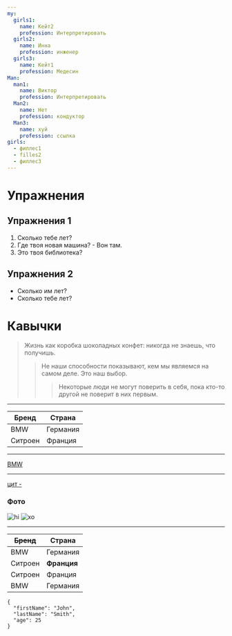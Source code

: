 ```yaml
---
my:
  girls1:
    name: Кейт2
    profession: Интерпретировать
  girls2:
    name: Инна
    profession: инженер
  girls3:
    name: Кейт1
    profession: Медесин
Man:
  man1:
    name: Виктор
    profession: Интерпретировать
  Man2:
    name: Нет
    profession: кондуктор
  Man3:
    name: хуй
    profession: ссылка
girls:
  - филлес1
  - filles2
  - филлес3
---
```


# Упражнения

## Упражнения 1

1. Сколько тебе лет?
2. Где твоя новая машина? - Вон там.
3. Это твоя библиотека?

## Упражнения 2

- Сколько им лет?
- Сколько тебе лет?

# Кавычки

> Жизнь как коробка шоколадных конфет: никогда не знаешь, что получишь.
>
> > Не наши способности показывают, кем мы являемся на самом деле. Это наш выбор.
> >
> > > Некоторые люди не могут поверить в себя, пока кто-то другой не поверит в них первым.

---

Бренд | Страна
--- | ---
BMW | Германия
Ситроен | Франция

---

[BMW](https://autoidea.by/)

---

[цит -](https://www.citroen.by/)

### Фото

![hi](https://drive.google.com/file/d/1DOGDrudAldfgJeLKgOGoblgRM0CcIjv_/view?usp=sharing "это подсказка")
![хо](https://drive.google.com/file/d/192JoAyqDkddY_35FYzuDgaItdI2U_6gm/view?usp=sharing)

---

~~Бренд~~ | Страна
--- | ---
BMW | Германия
Ситроен | **Франция**
Ситроен | Франция
BMW | Германия

```
{
  "firstName": "John",
  "lastName": "Smith",
  "age": 25
}
```
